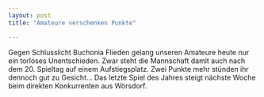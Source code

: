 ```yaml
---
layout: post
title: "Amateure verschenken Punkte"

---
```


Gegen Schlusslicht Buchonia Flieden gelang unseren Amateure heute nur ein torloses Unentschieden. Zwar steht die Mannschaft damit auch nach dem 20. Spieltag auf einem Aufstiegsplatz. Zwei Punkte mehr stünden ihr dennoch gut zu Gesicht... Das letzte Spiel des Jahres steigt nächste Woche beim direkten Konkurrenten aus Wörsdorf.


